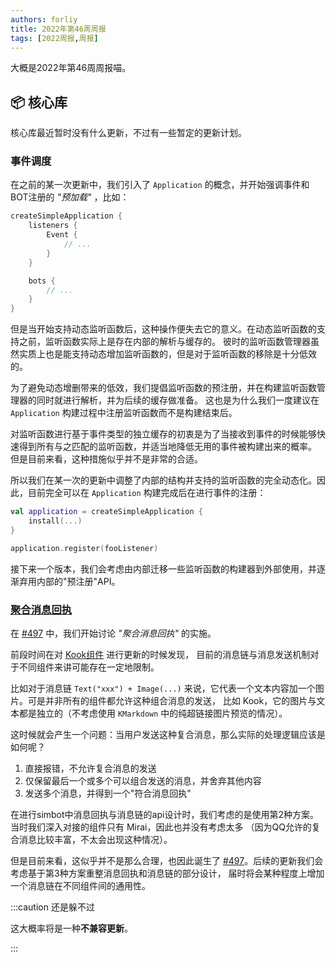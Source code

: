 ```yaml
---
authors: forliy
title: 2022年第46周周报
tags: [2022周报,周报]
---
```



大概是2022年第46周周报喵。

<!--truncate-->


## 📦 核心库

核心库最近暂时没有什么更新，不过有一些暂定的更新计划。

### 事件调度

在之前的某一次更新中，我们引入了 `Application` 的概念，并开始强调事件和BOT注册的 _"预加载"_ ，比如：

```kotlin
createSimpleApplication {
    listeners {
        Event {
            // ...
        }
    }

    bots {
        // ...
    }
}
```

但是当开始支持动态监听函数后，这种操作便失去它的意义。在动态监听函数的支持之前，监听函数实际上是存在内部的解析与缓存的。
彼时的监听函数管理器虽然实质上也是能支持动态增加监听函数的，但是对于监听函数的移除是十分低效的。

为了避免动态增删带来的低效，我们提倡监听函数的预注册，并在构建监听函数管理器的同时就进行解析，并为后续的缓存做准备。
这也是为什么我们一度建议在 `Application` 构建过程中注册监听函数而不是构建结束后。

对监听函数进行基于事件类型的独立缓存的初衷是为了当接收到事件的时候能够快速得到所有与之匹配的监听函数，并适当地降低无用的事件被构建出来的概率。
但是目前来看，这种措施似乎并不是非常的合适。

所以我们在某一次的更新中调整了内部的结构并支持的监听函数的完全动态化。因此，目前完全可以在 `Application` 构建完成后在进行事件的注册：

```kotlin
val application = createSimpleApplication {
    install(...)
}

application.register(fooListener)
```

接下来一个版本，我们会考虑由内部迁移一些监听函数的构建器到外部使用，并逐渐弃用内部的"预注册"API。

### [聚合消息回执][#497]

在 [#497][#497] 中，我们开始讨论 _"聚合消息回执"_
的实施。

前段时间在对 [Kook组件](https://github.com/simple-robot/simbot-component-kook) 进行更新的时候发现，
目前的消息链与消息发送机制对于不同组件来讲可能存在一定地限制。

比如对于消息链 `Text("xxx") + Image(...)` 来说，它代表一个文本内容加一个图片。可是并非所有的组件都允许这种组合消息的发送，
比如 Kook，它的图片与文本都是独立的（不考虑使用 `KMarkdown` 中的纯超链接图片预览的情况）。

这时候就会产生一个问题：当用户发送这种复合消息，那么实际的处理逻辑应该是如何呢？
1. 直接报错，不允许复合消息的发送
2. 仅保留最后一个或多个可以组合发送的消息，并舍弃其他内容
3. 发送多个消息，并得到一个"符合消息回执"

在进行simbot中消息回执与消息链的api设计时，我们考虑的是使用第2种方案。当时我们深入对接的组件只有 Mirai，因此也并没有考虑太多
（因为QQ允许的复合消息比较丰富，不太会出现这种情况）。

但是目前来看，这似乎并不是那么合理，也因此诞生了 [#497][#497]。后续的更新我们会考虑基于第3种方案重整消息回执和消息链的部分设计，
届时将会某种程度上增加一个消息链在不同组件间的通用性。

:::caution 还是躲不过

这大概率将是一种**不兼容更新**。

:::


[#497]: https://github.com/simple-robot/simpler-robot/issues/497
